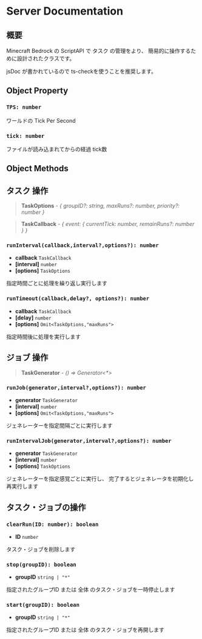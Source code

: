 # Server Documentation

## 概要

Minecraft Bedrock の ScriptAPI で タスク の管理をより、
簡易的に操作するために設計されたクラスです。

jsDoc が書かれているので ts-checkを使うことを推奨します。

## Object Property

### `TPS: number`
ワールドの Tick Per Second
### `tick: number`
ファイルが読み込まれてからの経過 tick数

## Object Methods

## タスク 操作

> **TaskOptions** -
> *{ groupID?: string, maxRuns?: number, priority?: number }*

> **TaskCallback** -
> *{ event: { currentTick: number, remainRuns?: number } }*

### `runInterval(callback,interval?,options?): number`
- **callback** `TaskCallback`
- **[interval]** `number`
- **[options]** `TaskOptions`

指定時間ごとに処理を繰り返し実行します

### `runTimeout(callback,delay?, options?): number`
- **callback** `TaskCallback`
- **[delay]** `number`
- **[options]** `Omit<TaskOptions,"maxRuns">`

指定時間後に処理を実行します

## ジョブ 操作

> **TaskGenerator** -
> *() => Generator<\*>*

### `runJob(generator,interval?,options?): number`
- **generator** `TaskGenerator`
- **[interval]** `number`
- **[options]** `Omit<TaskOptions,"maxRuns">`

ジェネレーターを指定間隔ごとに実行します

### `runIntervalJob(generator,interval?,options?): number`
- **generator** `TaskGenerator`
- **[interval]** `number`
- **[options]** `TaskOptions`

ジェネレーターを指定感覚ごとに実行し、
完了するとジェネレータを初期化し再実行します

## タスク・ジョブの操作
### `clearRun(ID: number): boolean`
- **ID** `number`

タスク・ジョブを削除します

### `stop(groupID): boolean`
- **groupID** `string | "*"`

指定されたグループID または 全体 のタスク・ジョブを一時停止します

### `start(groupID): boolean`
- **groupID** `string | "*"`

指定されたグループID または 全体 のタスク・ジョブを再開します
